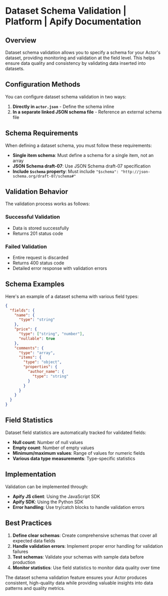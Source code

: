 # Dataset Schema Validation | Platform | Apify Documentation

## Overview

Dataset schema validation allows you to specify a schema for your Actor's dataset, providing monitoring and validation at the field level. This helps ensure data quality and consistency by validating data inserted into datasets.

## Configuration Methods

You can configure dataset schema validation in two ways:

1. **Directly in `actor.json`** - Define the schema inline
2. **In a separate linked JSON schema file** - Reference an external schema file

## Schema Requirements

When defining a dataset schema, you must follow these requirements:

- **Single item schema**: Must define a schema for a single item, not an array
- **JSON Schema draft-07**: Use JSON Schema draft-07 specification
- **Include `$schema` property**: Must include `"$schema": "http://json-schema.org/draft-07/schema#"`

## Validation Behavior

The validation process works as follows:

### Successful Validation
- Data is stored successfully
- Returns 201 status code

### Failed Validation
- Entire request is discarded
- Returns 400 status code
- Detailed error response with validation errors

## Schema Examples

Here's an example of a dataset schema with various field types:

```json
{
  "fields": {
    "name": { 
      "type": "string" 
    },
    "price": { 
      "type": ["string", "number"],
      "nullable": true 
    },
    "comments": {
      "type": "array",
      "items": {
        "type": "object",
        "properties": {
          "author_name": { 
            "type": "string" 
          }
        }
      }
    }
  }
}
```

## Field Statistics

Dataset field statistics are automatically tracked for validated fields:

- **Null count**: Number of null values
- **Empty count**: Number of empty values  
- **Minimum/maximum values**: Range of values for numeric fields
- **Various data type measurements**: Type-specific statistics

## Implementation

Validation can be implemented through:

- **Apify JS client**: Using the JavaScript SDK
- **Apify SDK**: Using the Python SDK
- **Error handling**: Use try/catch blocks to handle validation errors

## Best Practices

1. **Define clear schemas**: Create comprehensive schemas that cover all expected data fields
2. **Handle validation errors**: Implement proper error handling for validation failures
3. **Test schemas**: Validate your schemas with sample data before production
4. **Monitor statistics**: Use field statistics to monitor data quality over time

The dataset schema validation feature ensures your Actor produces consistent, high-quality data while providing valuable insights into data patterns and quality metrics.